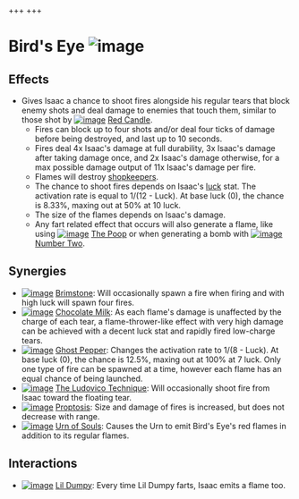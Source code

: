 +++
+++

 # Bird's Eye ![image](/image/Bird%27s_Eye.png) 

Effects
---------


* Gives Isaac a chance to shoot fires alongside his regular tears that block enemy shots and deal damage to enemies that touch them, similar to those shot by [![image](/image/Red_Candle.png)](/wiki/Red_Candle "Red Candle") [Red Candle](/wiki/Red_Candle "Red Candle").
	+ Fires can block up to four shots and/or deal four ticks of damage before being destroyed, and last up to 10 seconds.
	+ Fires deal 4x Isaac's damage at full durability, 3x Isaac's damage after taking damage once, and 2x Isaac's damage otherwise, for a max possible damage output of 11x Isaac's damage per fire.
	+ Flames will destroy [shopkeepers](/wiki/Shopkeeper "Shopkeeper").
	+ The chance to shoot fires depends on Isaac's [luck](/wiki/Luck "Luck") stat. The activation rate is equal to 1/(12 - Luck). At base luck (0), the chance is 8.33%, maxing out at 50% at 10 luck.
	+ The size of the flames depends on Isaac's damage.
	+ Any fart related effect that occurs will also generate a flame, like using [![image](/image/The_Poop.png)](/wiki/The_Poop "The Poop") [The Poop](/wiki/The_Poop "The Poop") or when generating a bomb with [![image](/image/No._2.png)](/wiki/No._2 "Number Two") [Number Two](/wiki/No._2 "No. 2").


Synergies
-----------


* [![image](/image/Brimstone.png)](/wiki/Brimstone "Brimstone") [Brimstone](/wiki/Brimstone "Brimstone"): Will occasionally spawn a fire when firing and with high luck will spawn four fires.
* [![image](/image/Chocolate_Milk.png)](/wiki/Chocolate_Milk "Chocolate Milk") [Chocolate Milk](/wiki/Chocolate_Milk "Chocolate Milk"): As each flame's damage is unaffected by the charge of each tear, a flame-thrower-like effect with very high damage can be achieved with a decent luck stat and rapidly fired low-charge tears.
* [![image](/image/Ghost_Pepper.png)](/wiki/Ghost_Pepper "Ghost Pepper") [Ghost Pepper](/wiki/Ghost_Pepper "Ghost Pepper"): Changes the activation rate to 1/(8 - Luck). At base luck (0), the chance is 12.5%, maxing out at 100% at 7 luck. Only one type of fire can be spawned at a time, however each flame has an equal chance of being launched.
* [![image](/image/The_Ludovico_Technique.png)](/wiki/The_Ludovico_Technique "The Ludovico Technique") [The Ludovico Technique](/wiki/The_Ludovico_Technique "The Ludovico Technique"): Will occasionally shoot fire from Isaac toward the floating tear.
* [![image](/image/Proptosis.png)](/wiki/Proptosis "Proptosis") [Proptosis](/wiki/Proptosis "Proptosis"): Size and damage of fires is increased, but does not decrease with range.
* [![image](/image/Urn_of_Souls.png)](/wiki/Urn_of_Souls "Urn of Souls") [Urn of Souls](/wiki/Urn_of_Souls "Urn of Souls"): Causes the Urn to emit Bird's Eye's red flames in addition to its regular flames.


Interactions
--------------


* [![image](/image/Lil_Dumpy.png)](/wiki/Lil_Dumpy "Lil Dumpy") [Lil Dumpy](/wiki/Lil_Dumpy "Lil Dumpy"): Every time Lil Dumpy farts, Isaac emits a flame too.



